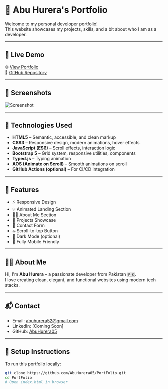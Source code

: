 # 💼 Abu Hurera's Portfolio

Welcome to my personal developer portfolio!  
This website showcases my projects, skills, and a bit about who I am as a developer.

---

## 🔗 Live Demo

🌐 [View Portfolio](https://AbuHurera05.github.io/PortFolio/)  
📁 [GitHub Repository](https://github.com/AbuHurera05/PortFolio)

---

## 📸 Screenshots

![Screenshot](assets/images/portfolio-screenshot.jpg)

---

## 🚀 Technologies Used

- **HTML5** – Semantic, accessible, and clean markup  
- **CSS3** – Responsive design, modern animations, hover effects  
- **JavaScript (ES6)** – Scroll effects, interaction logic  
- **Bootstrap 5** – Grid system, responsive utilities, components  
- **Typed.js** – Typing animation  
- **AOS (Animate on Scroll)** – Smooth animations on scroll  
- **GitHub Actions (optional)** – For CI/CD integration

---

## 📂 Features

- ⚡ Responsive Design
- 💡 Animated Landing Section
- 🧑‍💻 About Me Section
- 💼 Projects Showcase
- 📧 Contact Form
- 🔝 Scroll-to-top Button
- 🌙 Dark Mode (optional)
- 📱 Fully Mobile Friendly

---

## 🧑‍💻 About Me

Hi, I'm **Abu Hurera** – a passionate developer from Pakistan 🇵🇰.  
I love creating clean, elegant, and functional websites using modern tech stacks.

---

## 📬 Contact

- Email: abuhurera52@gmail.com  
- LinkedIn: [Coming Soon]  
- GitHub: [AbuHurera05](https://github.com/AbuHurera05)

---

## 📌 Setup Instructions

To run this portfolio locally:

```bash
git clone https://github.com/AbuHurera05/PortFolio.git
cd PortFolio
# Open index.html in browser
